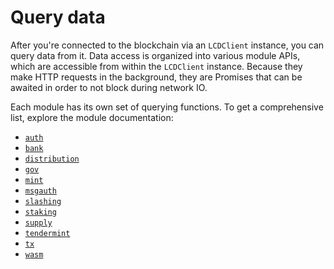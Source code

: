 # Query data

After you're connected to the blockchain via an `LCDClient` instance, you can query data from it. Data access is organized into various module APIs, which are accessible from within the `LCDClient` instance. Because they make HTTP requests in the background, they are Promises that can be awaited in order to not block during network IO.

Each module has its own set of querying functions. To get a comprehensive list, explore the module documentation:

- [`auth`](https://c2xdev.github.io/xpla.js/classes/AuthAPI.html)
- [`bank`](https://c2xdev.github.io/xpla.js/classes/BankAPI.html)
- [`distribution`](https://c2xdev.github.io/xpla.js/classes/DistributionAPI.html)
- [`gov`](https://c2xdev.github.io/xpla.js/classes/GovAPI.html)
- [`mint`](https://c2xdev.github.io/xpla.js/classes/MintAPI.html)
- [`msgauth`](https://c2xdev.github.io/xpla.js/classes/MsgAuthAPI.html)
- [`slashing`](https://c2xdev.github.io/xpla.js/classes/SlashingAPI.html)
- [`staking`](https://c2xdev.github.io/xpla.js/classes/StakingAPI.html)
- [`supply`](https://c2xdev.github.io/xpla.js/classes/SupplyAPI.html)
- [`tendermint`](https://c2xdev.github.io/xpla.js/classes/TendermintAPI.html)
- [`tx`](https://c2xdev.github.io/xpla.js/classes/TxAPI.html)
- [`wasm`](https://c2xdev.github.io/xpla.js/classes/WasmAPI.html)
